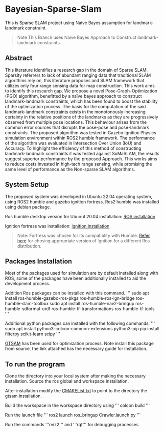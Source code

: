 # Bayesian-Sparse-Slam
This is Sparse SLAM project using Naive Bayes assumption for landmark-landmark constraint. 
> Note This Branch uses Naive Bayes Approach to Construct landmark-landmark constraints
## Abstract
This literature identifies a research gap in the domain of Sparse SLAM. Sparsity referrers to lack of abundant ranging data that traditional SLAM algorithms rely on, this literature proposes and SLAM framework that utilizes only four range sensing data for map construction. This work aims to identify this research gap. We propose a novel Pose-Graph-Optimization (PGO) algorithm, benefitted by a naïve bayes approach to construct landmark-landmark constraints, which has been found to boost the stability of the optimization process. The basis for the computation of the said landmark-landmark constraints exists in the monotonously increasing certainty in the relative positions of the landmarks as they are progressively observed from multiple pose locations. This behaviour arises from the common error sources that disrupts the pose-pose and pose-landmark constraints. The proposed algorithm was tested in Gazebo Ignition Physics simulation environment within ROS2 humble framework. The performance of the algorithm was evaluated in Intersection Over Union (IoU) and Accuracy. To highlight the efficiency of this method of constructing landmark-landmark constraints it was tested against SoMaSLAM, the results suggest superior performance by the proposed Approach. This works aims to reduce costs invested in high-tech range sensing, while promising the same level of performance as the Non-sparse SLAM algorithms.

## System Setup
The proposed system was developed in Ubuntu 22.04 operating system, using ROS2 humble and gazebo ignition fortress. Ros2 humble was installed using debian package. 

Ros humble desktop version for Ubunut 20.04 installation: 
[ROS installation](https://docs.ros.org/en/humble/Installation/Ubuntu-Install-Debs.html)

Ignition fortress was installation: 
[Ignition installation](https://gazebosim.org/docs/fortress/install_ubuntu/)

> Note: Fortress was chosen for its compatiblity with Humble. [Refer here](https://gazebosim.org/docs/fortress/ros_installation/) for chosing appropriate version of Ignition for a different Ros distribution. 

## Packages Installation

Most of the packages used for simulation are by default installed along with ROS, some of the packages have been additionally installed to aid the development process. 

Addition Ros packages can be installed with this command. 
'''
sudo apt install ros-humble-gazebo-ros-pkgs ros-humble-ros-ign-bridge ros-humble-slam-toolbox 
sudo apt install ros-humble-nav2-bringup ros-humble-sdformat-urdf ros-humble-tf-transformations ros-humble-tf-tools
'''

Additional python packages can installed with the following commands.
'''
sudo apt install python3-colcon-common-extensions python3-pip
pip install filterpy scikit-learn scipy
'''

[GTSAM](https://github.com/borglab/gtsam) has been used for optimization process. Note install this package from source, the link attached has the necessary guide for installation. 

## To run the program
Clone the directory into your local system after making the necessary installation. Source the ros global and workspace installation. 

After installation modify the [CMAKEList.txt](https://github.com/Sriks-ys/Bayesian-Sparse-Slam/blob/main/src/cppp/CMakeLists.txt) to point to the directory the gtsam installation. 

Build the workspace in the workspace directory using 
'''
colcon build
'''

Run the launch file 
'''
ros2 launch ros_bringup Crawler.launch.py
'''

Run the commands '''rviz2''' and '''rqt''' for debugging processes. 
